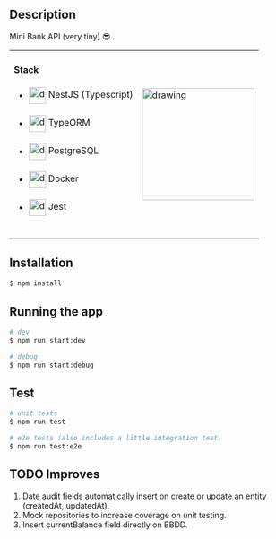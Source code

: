 ## Description

Mini Bank API (very tiny) 😎.

<table>
  <tr>
    <td valign="center">
      <h4>Stack</h4>
      <ul list-style-type="none">
        <li>
          <img align="center" src="https://docs.nestjs.com/assets/logo-small.svg" alt="drawing" width="30"/> NestJS (Typescript)
        </li>
        <br/>
        <li>
          <img align="center" src="https://www.zoneofit.com/wp-content/uploads/2021/06/type-orm.png" alt="drawing" width="30"/> TypeORM
        </li>
        <br/>
        <li>
          <img align="center" src="http://www.geomapik.com/wp-content/uploads/2019/09/postgresql-logo-921x1024.png" alt="drawing" width="30"/> PostgreSQL
        </li>
        <br/>
        <li>
          <img align="center" src="https://cdn-icons-png.flaticon.com/512/919/919853.png" alt="drawing" width="30"/> Docker
        </li>
        <br/>
        <li>
          <img align="center" src="https://nx.dev/documentation/shared/jest-logo.png" alt="drawing" width="30"/> Jest
        </li>
        <br/>
      </ul>
    </td>
    <td valign="center">
      <a href="https://www.youtube.com/watch?v=mMnvO_KoSsY" target="_blank">
        <img src="https://i.pinimg.com/originals/81/70/c0/8170c0b0cddec975b7c2553c20c1ab7e.png" alt="drawing" width="200"/>
      </a>
    </td>
  </tr>
</table>

## Installation

```bash
$ npm install
```

## Running the app

```bash
# dev
$ npm run start:dev

# debug
$ npm run start:debug
```

## Test

```bash
# unit tests
$ npm run test

# e2e tests (also includes a little integration test)
$ npm run test:e2e
```

## TODO Improves

<ol>
  <li>Date audit fields  automatically insert on create or update an entity (createdAt, updatedAt).</li>
  <li>Mock repositories to increase coverage on unit testing.</li>
  <li>Insert currentBalance field directly on BBDD.</li>
</ol>
